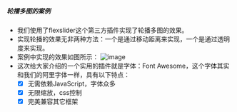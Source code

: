 ##### 轮播多图的案例
- 我们使用了flexslider这个第三方插件实现了轮播多图的效果。
- 实现轮播的效果无非两种方法：一个是通过移动距离来实现，一个是通过透明度来实现。
- 案例中实现的效果如图所示：
![image](http://note.youdao.com/favicon.ico)
- 这次给大家介绍的一个实用的插件就是字体：Font Awesome，这个字体其实和我们的阿里字体一样，具有以下特点：
    - [x] 无需依赖JavaScript，字体众多
    - [x] 无限缩放，css控制
    - [x] 完美兼容其它框架
